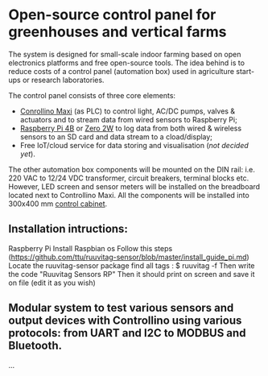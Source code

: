 # Open-source control panel for greenhouses and vertical farms
The system is designed for small-scale indoor farming based on open electronics platforms and free open-source tools. The idea behind is to reduce costs of a control panel (automation box) used in agriculture start-ups or research laboratories.

The control panel consists of three core elements:
- [Conrollino Maxi](https://www.controllino.com/product/controllino-maxi/) (as PLC) to control light, AC/DC pumps, valves & actuators and to stream data from wired sensors to Raspberry Pi;
- [Raspberry Pi 4B](https://www.raspberrypi.com/products/raspberry-pi-4-model-b/) or [Zero 2W](https://www.raspberrypi.com/products/raspberry-pi-zero-2-w/) to log data from both wired & wireless sensors to an SD card and data stream to a cload/display;
- Free IoT/cloud service for data storing and visualisation (*not decided yet*).

The other automation box components will be mounted on the DIN rail: i.e. 220 VAC to 12/24 VDC transformer, circuit breakers, terminal blocks etc. However, LED screen and sensor meters will be installed on the breadboard located next to Controllino Maxi. All the components will be installed into 300x400 mm [control cabinet](https://www.amazon.de/ELEKTRO-PLAST-Control-Distribution-Industrial-Surface-Mounted/dp/B00R3HS41U/ref=rvi_7/261-8255680-4129054?pd_rd_w=nTgOY&pf_rd_p=22019d9a-e205-410a-b337-2be913e3a486&pf_rd_r=WC1628P0KMTCZAG0ZTGB&pd_rd_r=ef9b4e1b-41d8-4ea9-bd4d-cda1da2f85f8&pd_rd_wg=aH9x4&pd_rd_i=B00R3HS41U&psc=1).

## Installation intructions: 
Raspberry Pi
Install Raspbian os
Follow this steps (https://github.com/ttu/ruuvitag-sensor/blob/master/install_guide_pi.md)
Locate the ruuvitag-sensor package
find all tags : $ ruuvitag -f
Then write the code "Ruuvitag Sensors RP"
Then it should print on screen and save it on file (edit it as you wish)

## Modular system to test various sensors and output devices with Controllino using various protocols: from UART and I2C to MODBUS and Bluetooth.
...
